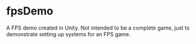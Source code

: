 # fpsDemo
A FPS demo created in Unity. Not intended to be a complete game, just to demonstrate setting up systems for an FPS game.
